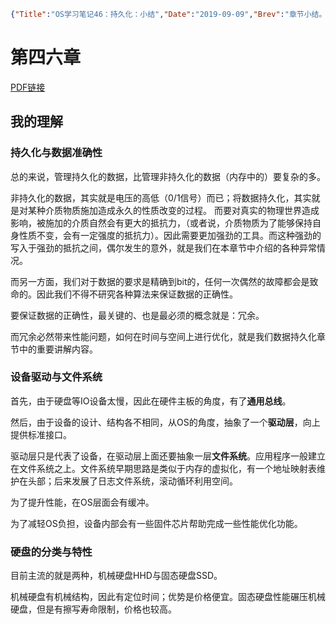 ```json lw-blog-meta
{"Title":"OS学习笔记46：持久化：小结","Date":"2019-09-09","Brev":"章节小结。","Tags":["OS"]}
```



# 第四六章 <Summary Dialogue on Persistencen>

[PDF链接](http://pages.cs.wisc.edu/~remzi/OSTEP/file-dialogue.pdf)

## 我的理解

### 持久化与数据准确性

总的来说，管理持久化的数据，比管理非持久化的数据（内存中的）要复杂的多。

非持久化的数据，其实就是电压的高低（0/1信号）而已；将数据持久化，其实就是对某种介质物质施加造成永久的性质改变的过程。
而要对真实的物理世界造成影响，被施加的介质自然会有更大的抵抗力，（或者说，介质物质为了能够保持自身性质不变，会有一定强度的抵抗力）。因此需要更加强劲的工具。而这种强劲的写入于强劲的抵抗之间，偶尔发生的意外，就是我们在本章节中介绍的各种异常情况。  

而另一方面，我们对于数据的要求是精确到bit的，任何一次偶然的故障都会是致命的。因此我们不得不研究各种算法来保证数据的正确性。

要保证数据的正确性，最关键的、也是最必须的概念就是：冗余。

而冗余必然带来性能问题，如何在时间与空间上进行优化，就是我们数据持久化章节中的重要讲解内容。

### 设备驱动与文件系统

首先，由于硬盘等IO设备太慢，因此在硬件主板的角度，有了**通用总线**。

然后，由于设备的设计、结构各不相同，从OS的角度，抽象了一个**驱动层**，向上提供标准接口。

驱动层只是代表了设备，在驱动层上面还要抽象一层**文件系统**。应用程序一般建立在文件系统之上。文件系统早期思路是类似于内存的虚拟化，有一个地址映射表维护在头部；后来发展了日志文件系统，滚动循环利用空间。

为了提升性能，在OS层面会有缓冲。

为了减轻OS负担，设备内部会有一些固件芯片帮助完成一些性能优化功能。

### 硬盘的分类与特性

目前主流的就是两种，机械硬盘HHD与固态硬盘SSD。

机械硬盘有机械结构，因此有定位时间；优势是价格便宜。固态硬盘性能碾压机械硬盘，但是有擦写寿命限制，价格也较高。

